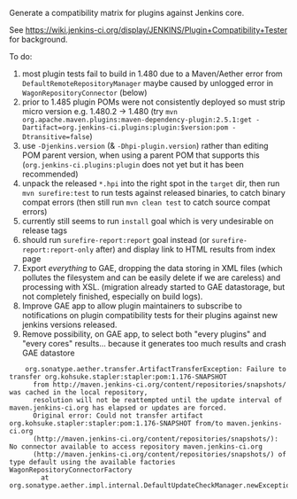 Generate a compatibility matrix for plugins against Jenkins core.

See https://wiki.jenkins-ci.org/display/JENKINS/Plugin+Compatibility+Tester for background.

To do:

1. most plugin tests fail to build in 1.480 due to a Maven/Aether error from `DefaultRemoteRepositoryManager` maybe caused by unlogged error in `WagonRepositoryConnector` (below)
1. prior to 1.485 plugin POMs were not consistently deployed so must strip micro version e.g. 1.480.2 -> 1.480 (try `mvn org.apache.maven.plugins:maven-dependency-plugin:2.5.1:get -Dartifact=org.jenkins-ci.plugins:plugin:$version:pom -Dtransitive=false`)
1. use `-Djenkins.version` (& `-Dhpi-plugin.version`) rather than editing POM parent version, when using a parent POM that supports this (`org.jenkins-ci.plugins:plugin` does not yet but it has been recommended)
1. unpack the released `*.hpi` into the right spot in the `target` dir, then run `mvn surefire:test` to run tests against released binaries, to catch binary compat errors (then still run `mvn clean test` to catch source compat errors)
1. currently still seems to run `install` goal which is very undesirable on release tags
1. should run `surefire-report:report` goal instead (or `surefire-report:report-only` after) and display link to HTML results from index page
1. Export *everything* to GAE, dropping the data storing in XML files (which pollutes the filesystem and can be easily delete if we are careless) and processing with XSL. (migration already started to GAE datastorage, but not completely finished, especially on build logs).
1. Improve GAE app to allow plugin maintainers to subscribe to notifications on plugin compatibility tests for their plugins against new jenkins versions released.
1. Remove possibility, on GAE app, to select both "every plugins" and "every cores" results... because it generates too much results and crash GAE datastore

```
    org.sonatype.aether.transfer.ArtifactTransferException: Failure to transfer org.kohsuke.stapler:stapler:pom:1.176-SNAPSHOT
      from http://maven.jenkins-ci.org/content/repositories/snapshots/ was cached in the local repository,
      resolution will not be reattempted until the update interval of maven.jenkins-ci.org has elapsed or updates are forced.
      Original error: Could not transfer artifact org.kohsuke.stapler:stapler:pom:1.176-SNAPSHOT from/to maven.jenkins-ci.org
      (http://maven.jenkins-ci.org/content/repositories/snapshots/): No connector available to access repository maven.jenkins-ci.org
      (http://maven.jenkins-ci.org/content/repositories/snapshots/) of type default using the available factories WagonRepositoryConnectorFactory
        at org.sonatype.aether.impl.internal.DefaultUpdateCheckManager.newException(DefaultUpdateCheckManager.java:237)
```
